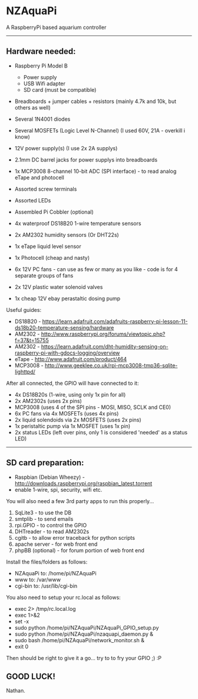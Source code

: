 NZAquaPi
========

A RaspberryPi based aquarium controller

----------
Hardware needed:
----------

- Raspberry Pi Model B
   - Power supply
   - USB Wifi adapter
   - SD card (must be compatible)

- Breadboards + jumper cables + resistors (mainly 4.7k and 10k, but others as well)
- Several 1N4001 diodes
- Several MOSFETs (Logic Level N-Channel) (I used 60V, 21A - overkill i know)
- 12V power supply(s) (I use 2x 2A supplys)
- 2.1mm DC barrel jacks for power supplys into breadboards
- 1x MCP3008 8-channel 10-bit ADC (SPI interface) - to read analog eTape and photocell
- Assorted screw terminals
- Assorted LEDs
- Assembled Pi Cobbler (optional)

- 4x waterproof DS18B20 1-wire temperature sensors
- 2x AM2302 humidity sensors (Or DHT22s)
- 1x eTape liquid level sensor
- 1x Photocell (cheap and nasty)
- 6x 12V PC fans - can use as few or many as you like - code is for 4 separate groups of fans
- 2x 12V plastic water solenoid valves
- 1x cheap 12V ebay perastaltic dosing pump

Useful guides:

- DS18B20 - https://learn.adafruit.com/adafruits-raspberry-pi-lesson-11-ds18b20-temperature-sensing/hardware
- AM2302 - http://www.raspberrypi.org/forums/viewtopic.php?f=37&t=15755
- AM2302 - https://learn.adafruit.com/dht-humidity-sensing-on-raspberry-pi-with-gdocs-logging/overview
- eTape - http://www.adafruit.com/product/464
- MCP3008 - http://www.geeklee.co.uk/rpi-mcp3008-tmp36-sqlite-lighttpd/

After all connected, the GPIO will have connected to it:
- 4x DS18B20s (1-wire, using only 1x pin for all)
- 2x AM2302s (uses 2x pins)
- MCP3008 (uses 4 of the SPI pins - MOSI, MISO, SCLK and CE0)
- 6x PC fans via 4x MOSFETs (uses 4x pins)
- 2x liquid solendoids via 2x MOSFETS (uses 2x pins)
- 1x peristaltic pump via 1x MOSFET (uses 1x pin)
- 2x status LEDs (left over pins, only 1 is considered 'needed' as a status LED)

----------
SD card preparation:
----------

- Raspbian (Debian Wheezy) - http://downloads.raspberrypi.org/raspbian_latest.torrent
- enable 1-wire, spi, security, wifi etc.

You will also need a few 3rd party apps to run this properly...

1. SqLite3 - to use the DB
2. smtplib - to send emails
3. rpi.GPIO - to control the GPIO
4. DHTreader - to read AM2302s
5. cgitb - to allow error traceback for python scripts
6. apache server - for web front end
7. phpBB (optional) - for forum portion of web front end

Install the files/folders as follows:
- NZAquaPi to: /home/pi/NZAquaPi
- www to: /var/www
- cgi-bin to: /usr/lib/cgi-bin

You also need to setup your rc.local as follows:

- exec 2> /tmp/rc.local.log
- exec 1>&2
- set -x
- sudo python /home/pi/NZAquaPi/NZAquaPi_GPIO_setup.py
- sudo python /home/pi/NZAquaPi/nzaquapi_daemon.py &
- sudo bash /home/pi/NZAquaPi/network_monitor.sh &
- exit 0

Then should be right to give it a go... try to to fry your GPIO ;) :P

GOOD LUCK!
----------------------------
Nathan.
